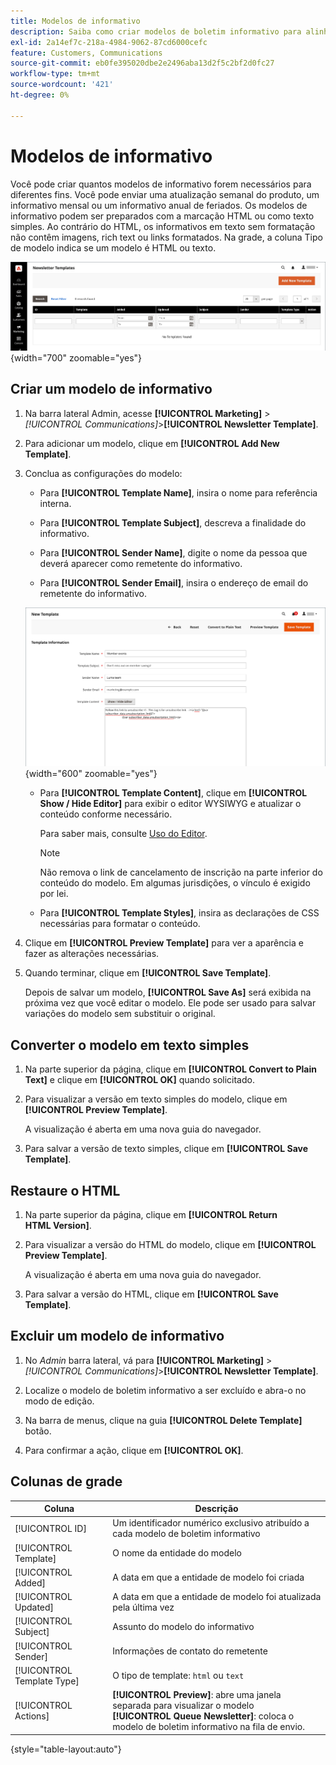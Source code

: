```yaml
---
title: Modelos de informativo
description: Saiba como criar modelos de boletim informativo para alinhar-se à sua estratégia de comunicação.
exl-id: 2a14ef7c-218a-4984-9062-87cd6000cefc
feature: Customers, Communications
source-git-commit: eb0fe395020dbe2e2496aba13d2f5c2bf2d0fc27
workflow-type: tm+mt
source-wordcount: '421'
ht-degree: 0%

---
```


# Modelos de informativo

Você pode criar quantos modelos de informativo forem necessários para diferentes fins. Você pode enviar uma atualização semanal do produto, um informativo mensal ou um informativo anual de feriados. Os modelos de informativo podem ser preparados com a marcação HTML ou como texto simples. Ao contrário do HTML, os informativos em texto sem formatação não contêm imagens, rich text ou links formatados. Na grade, a coluna Tipo de modelo indica se um modelo é HTML ou texto.

![Modelos de informativo - Adicionar à fila de informativos](./assets/newsletter-templates-grid.png){width="700" zoomable="yes"}

## Criar um modelo de informativo

1. Na barra lateral Admin, acesse **[!UICONTROL Marketing]** > _[!UICONTROL Communications]_>**[!UICONTROL Newsletter Template]**.

1. Para adicionar um modelo, clique em **[!UICONTROL Add New Template]**.

1. Conclua as configurações do modelo:

   - Para **[!UICONTROL Template Name]**, insira o nome para referência interna.

   - Para **[!UICONTROL Template Subject]**, descreva a finalidade do informativo.

   - Para **[!UICONTROL Sender Name]**, digite o nome da pessoa que deverá aparecer como remetente do informativo.

   - Para **[!UICONTROL Sender Email]**, insira o endereço de email do remetente do informativo.

   ![Informações do modelo do informativo](./assets/newsletter-template-information2.png){width="600" zoomable="yes"}

   - Para **[!UICONTROL Template Content]**, clique em **[!UICONTROL Show / Hide Editor]** para exibir o editor WYSIWYG e atualizar o conteúdo conforme necessário.

     Para saber mais, consulte [Uso do Editor](../content-design/editor.md).

     >[!NOTE]
     >
     >Não remova o link de cancelamento de inscrição na parte inferior do conteúdo do modelo. Em algumas jurisdições, o vínculo é exigido por lei.

   - Para **[!UICONTROL Template Styles]**, insira as declarações de CSS necessárias para formatar o conteúdo.

1. Clique em **[!UICONTROL Preview Template]** para ver a aparência e fazer as alterações necessárias.

1. Quando terminar, clique em **[!UICONTROL Save Template]**.

   Depois de salvar um modelo, **[!UICONTROL Save As]** será exibida na próxima vez que você editar o modelo. Ele pode ser usado para salvar variações do modelo sem substituir o original.

## Converter o modelo em texto simples

1. Na parte superior da página, clique em **[!UICONTROL Convert to Plain Text]** e clique em **[!UICONTROL OK]** quando solicitado.

1. Para visualizar a versão em texto simples do modelo, clique em **[!UICONTROL Preview Template]**.

   A visualização é aberta em uma nova guia do navegador.

1. Para salvar a versão de texto simples, clique em **[!UICONTROL Save Template]**.

## Restaure o HTML

1. Na parte superior da página, clique em **[!UICONTROL Return HTML Version]**.  

1. Para visualizar a versão do HTML do modelo, clique em **[!UICONTROL Preview Template]**.

   A visualização é aberta em uma nova guia do navegador.

1. Para salvar a versão do HTML, clique em **[!UICONTROL Save Template]**.

## Excluir um modelo de informativo

1. No _Admin_ barra lateral, vá para **[!UICONTROL Marketing]** > _[!UICONTROL Communications]_>**[!UICONTROL Newsletter Template]**.

1. Localize o modelo de boletim informativo a ser excluído e abra-o no modo de edição.

1. Na barra de menus, clique na guia **[!UICONTROL Delete Template]** botão.

1. Para confirmar a ação, clique em **[!UICONTROL OK]**.

## Colunas de grade

| Coluna | Descrição |
|--- |--- |
| [!UICONTROL ID] | Um identificador numérico exclusivo atribuído a cada modelo de boletim informativo |
| [!UICONTROL Template] | O nome da entidade do modelo |
| [!UICONTROL Added] | A data em que a entidade de modelo foi criada |
| [!UICONTROL Updated] | A data em que a entidade de modelo foi atualizada pela última vez |
| [!UICONTROL Subject] | Assunto do modelo do informativo |
| [!UICONTROL Sender] | Informações de contato do remetente |
| [!UICONTROL Template Type] | O tipo de template: `html` ou `text` |
| [!UICONTROL Actions] | **[!UICONTROL Preview]**: abre uma janela separada para visualizar o modelo <br>**[!UICONTROL Queue Newsletter]**: coloca o modelo de boletim informativo na fila de envio. |

{style="table-layout:auto"}
